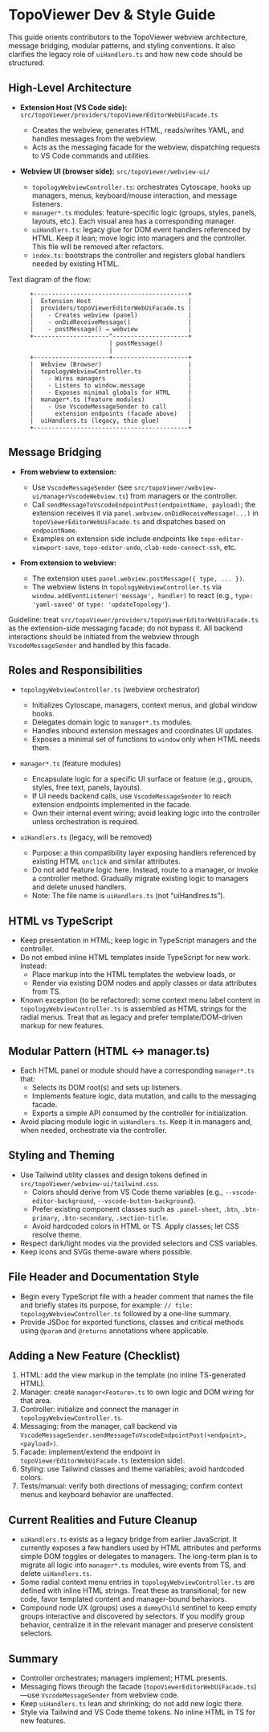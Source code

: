 # TopoViewer Dev & Style Guide

This guide orients contributors to the TopoViewer webview architecture, message bridging, modular patterns, and styling conventions. It also clarifies the legacy role of `uiHandlers.ts` and how new code should be structured.

## High‑Level Architecture

- **Extension Host (VS Code side):** `src/topoViewer/providers/topoViewerEditorWebUiFacade.ts`
  - Creates the webview, generates HTML, reads/writes YAML, and handles messages from the webview.
  - Acts as the messaging facade for the webview, dispatching requests to VS Code commands and utilities.

- **Webview UI (browser side):** `src/topoViewer/webview-ui/`
  - `topologyWebviewController.ts`: orchestrates Cytoscape, hooks up managers, menus, keyboard/mouse interaction, and message listeners.
  - `manager*.ts` modules: feature-specific logic (groups, styles, panels, layouts, etc.). Each visual area has a corresponding manager.
  - `uiHandlers.ts`: legacy glue for DOM event handlers referenced by HTML. Keep it lean; move logic into managers and the controller. This file will be removed after refactors.
  - `index.ts`: bootstraps the controller and registers global handlers needed by existing HTML.

Text diagram of the flow:

```
      +-------------------------------------------+
      |  Extension Host                           |
      |  providers/topoViewerEditorWebUiFacade.ts |
      |    - Creates webview (panel)              |
      |    - onDidReceiveMessage()                |
      |    - postMessage() → webview              |
      +---------------------^---------------------+
                            | postMessage()
                            |
      +---------------------+---------------------+
      |  Webview (Browser)                        |
      |  topologyWebviewController.ts             |
      |    - Wires managers                       |
      |    - Listens to window.message            |
      |    - Exposes minimal globals for HTML     |
      |  manager*.ts (feature modules)            |
      |    - Use VscodeMessageSender to call      |
      |      extension endpoints (facade above)   |
      |  uiHandlers.ts (legacy, thin glue)        |
      +-------------------------------------------+
```

## Message Bridging

- **From webview to extension:**
  - Use `VscodeMessageSender` (see `src/topoViewer/webview-ui/managerVscodeWebview.ts`) from managers or the controller.
  - Call `sendMessageToVscodeEndpointPost(endpointName, payload)`; the extension receives it via `panel.webview.onDidReceiveMessage(...)` in `topoViewerEditorWebUiFacade.ts` and dispatches based on `endpointName`.
  - Examples on extension side include endpoints like `topo-editor-viewport-save`, `topo-editor-undo`, `clab-node-connect-ssh`, etc.

- **From extension to webview:**
  - The extension uses `panel.webview.postMessage({ type, ... })`.
  - The webview listens in `topologyWebviewController.ts` via `window.addEventListener('message', handler)` to react (e.g., `type: 'yaml-saved'` or `type: 'updateTopology'`).

Guideline: treat `src/topoViewer/providers/topoViewerEditorWebUiFacade.ts` as the extension-side messaging facade; do not bypass it. All backend interactions should be initiated from the webview through `VscodeMessageSender` and handled by this facade.

## Roles and Responsibilities

- `topologyWebviewController.ts` (webview orchestrator)
  - Initializes Cytoscape, managers, context menus, and global window hooks.
  - Delegates domain logic to `manager*.ts` modules.
  - Handles inbound extension messages and coordinates UI updates.
  - Exposes a minimal set of functions to `window` only when HTML needs them.

- `manager*.ts` (feature modules)
  - Encapsulate logic for a specific UI surface or feature (e.g., groups, styles, free text, panels, layouts).
  - If UI needs backend calls, use `VscodeMessageSender` to reach extension endpoints implemented in the facade.
  - Own their internal event wiring; avoid leaking logic into the controller unless orchestration is required.

- `uiHandlers.ts` (legacy, will be removed)
  - Purpose: a thin compatibility layer exposing handlers referenced by existing HTML `onclick` and similar attributes.
  - Do not add feature logic here. Instead, route to a manager, or invoke a controller method. Gradually migrate existing logic to managers and delete unused handlers.
  - Note: The file name is `uiHandlers.ts` (not “uiHandlres.ts”).

## HTML vs TypeScript

- Keep presentation in HTML; keep logic in TypeScript managers and the controller.
- Do not embed inline HTML templates inside TypeScript for new work. Instead:
  - Place markup into the HTML templates the webview loads, or
  - Render via existing DOM nodes and apply classes or data attributes from TS.
- Known exception (to be refactored): some context menu label content in `topologyWebviewController.ts` is assembled as HTML strings for the radial menus. Treat that as legacy and prefer template/DOM-driven markup for new features.

## Modular Pattern (HTML ↔ manager.ts)

- Each HTML panel or module should have a corresponding `manager*.ts` that:
  - Selects its DOM root(s) and sets up listeners.
  - Implements feature logic, data mutation, and calls to the messaging facade.
  - Exports a simple API consumed by the controller for initialization.
- Avoid placing module logic in `uiHandlers.ts`. Keep it in managers and, when needed, orchestrate via the controller.

## Styling and Theming

- Use Tailwind utility classes and design tokens defined in `src/topoViewer/webview-ui/tailwind.css`.
  - Colors should derive from VS Code theme variables (e.g., `--vscode-editor-background`, `--vscode-button-background`).
  - Prefer existing component classes such as `.panel-sheet`, `.btn`, `.btn-primary`, `.btn-secondary`, `.section-title`.
  - Avoid hardcoded colors in HTML or TS. Apply classes; let CSS resolve theme.
- Respect dark/light modes via the provided selectors and CSS variables.
- Keep icons and SVGs theme-aware where possible.

## File Header and Documentation Style

- Begin every TypeScript file with a header comment that names the file and
  briefly states its purpose, for example:
  `// file: topologyWebviewController.ts` followed by a one-line summary.
- Provide JSDoc for exported functions, classes and critical methods using
  `@param` and `@returns` annotations where applicable.

## Adding a New Feature (Checklist)

1. HTML: add the view markup in the template (no inline TS-generated HTML).
2. Manager: create `manager<Feature>.ts` to own logic and DOM wiring for that area.
3. Controller: initialize and connect the manager in `topologyWebviewController.ts`.
4. Messaging: from the manager, call backend via `VscodeMessageSender.sendMessageToVscodeEndpointPost(<endpoint>, <payload>)`.
5. Facade: implement/extend the endpoint in `topoViewerEditorWebUiFacade.ts` (extension side).
6. Styling: use Tailwind classes and theme variables; avoid hardcoded colors.
7. Tests/manual: verify both directions of messaging; confirm context menus and keyboard behavior are unaffected.

## Current Realities and Future Cleanup

- `uiHandlers.ts` exists as a legacy bridge from earlier JavaScript. It currently exposes a few handlers used by HTML attributes and performs simple DOM toggles or delegates to managers. The long-term plan is to migrate all logic into `manager*.ts` modules, wire events from TS, and delete `uiHandlers.ts`.
- Some radial context menu entries in `topologyWebviewController.ts` are defined with inline HTML strings. Treat these as transitional; for new code, favor templated content and manager-bound behaviors.
- Compound node UX (groups) uses a `dummyChild` sentinel to keep empty groups interactive and discovered by selectors. If you modify group behavior, centralize it in the relevant manager and preserve consistent selectors.

## Summary

- Controller orchestrates; managers implement; HTML presents.
- Messaging flows through the facade (`topoViewerEditorWebUiFacade.ts`)—use `VscodeMessageSender` from webview code.
- Keep `uiHandlers.ts` lean and shrinking; do not add new logic there.
- Style via Tailwind and VS Code theme tokens. No inline HTML in TS for new features.

